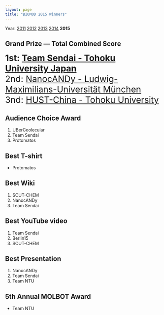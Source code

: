 ```yaml
---
layout: page
title: "BIOMOD 2015 Winners"
---
```


Year: [2011](/winners/2011.html) [2012](/winners/2012.html) [2013](/winners/2013.html) [2014](/winners/2014.html) **2015**




## Grand Prize — Total Combined Score

<font style="font-size:200%;"><strong>1st: <a target="_blank" href="http://teamsendai.github.io/">Team Sendai - Tohoku University Japan</strong></a></br>
2nd: <a target="_blank" href="http://nanocandy.eu/index.html">NanocANDy - Ludwig-Maximilians-Universität München</a></br>
3nd: <a target="_blank" href="http://hustchina2015.github.io/">HUST-China - Tohoku University</a>
</font>


## Audience Choice Award

1. UBerCoolecular
2. Team Sendai
3. Protomatos

## Best T-shirt

* Protomatos

## Best Wiki

1. SCUT-CHEM
2. NanocANDy
3. Team Sendai


## Best YouTube video

1. Team Sendai
2. Berlin15
3. SCUT-CHEM

## Best Presentation

1. NanocANDy
2. Team Sendai
3. Team NTU

## 5th Annual MOLBOT Award

* Team NTU


